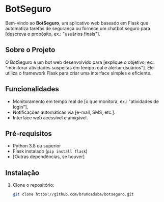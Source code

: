 # BotSeguro

Bem-vindo ao **BotSeguro**, um aplicativo web baseado em Flask que automatiza tarefas de segurança ou fornece um chatbot seguro para [descreva o propósito, ex.: "usuários finais"].

## Sobre o Projeto
O BotSeguro é um bot web desenvolvido para [explique o objetivo, ex.: "monitorar atividades suspeitas em tempo real e alertar usuários"]. Ele utiliza o framework Flask para criar uma interface simples e eficiente.

## Funcionalidades
- Monitoramento em tempo real de [o que monitora, ex.: "atividades de login"].
- Notificações automáticas via [e-mail, SMS, etc.].
- Interface web acessível e amigável.

## Pré-requisitos
- Python 3.8 ou superior
- Flask instalado (`pip install flask`)
- [Outras dependências, se houver]

## Instalação
1. Clone o repositório:
   ```bash
   git clone https://github.com/brunoadsba/botseguro.git
